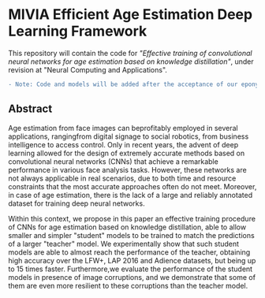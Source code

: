# MIVIA Efficient Age Estimation Deep Learning Framework
This repository will contain the code for *"Effective training of convolutional neural networks for age estimation based on knowledge distillation"*, under revision at "Neural Computing and Applications".

```diff
- Note: Code and models will be added after the acceptance of our eponymous work.
```

## Abstract

Age  estimation  from  face  images  can  beprofitably  employed  in  several  applications,  rangingfrom  digital  signage  to  social  robotics,  from  business intelligence to access control. Only in recent years, the advent  of  deep  learning  allowed  for  the  design  of  extremely accurate methods based on convolutional neural  networks  (CNNs)  that  achieve  a  remarkable  performance in various face analysis tasks.
However, these networks are not always applicable in real scenarios, due to  both  time  and  resource  constraints  that  the  most accurate  approaches  often  do  not  meet.  Moreover,  in case of age estimation, there is the lack of a large and reliably annotated dataset for training deep neural networks.

Within this context, we propose in this paper an effective training procedure of CNNs for age estimation based on knowledge distillation, able to allow smaller and simpler "student" models to be trained to match the predictions of a larger "teacher" model.
We experimentally  show  that  such  student  models  are  able  to almost reach the performance of the teacher, obtaining high accuracy over the LFW+, LAP 2016 and Adience datasets, but being up to 15 times faster. Furthermore,we evaluate the performance of the student models in presence of image corruptions, and we demonstrate that some of them are even more resilient to these corruptions than the teacher model.

